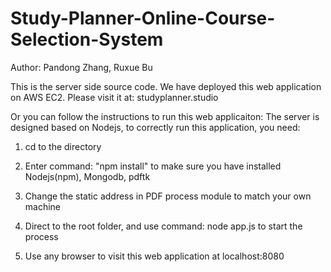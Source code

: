 # Study-Planner-Online-Course-Selection-System
Author: Pandong Zhang, Ruxue Bu

This is the server side source code.
We have deployed this web application on AWS EC2. Please visit it at: studyplanner.studio

Or you can follow the instructions to run this web applicaiton:
The server is designed based on Nodejs, to correctly run this application, you need:
1. cd to the directory 

2. Enter command: "npm install" to make sure you have installed Nodejs(npm), Mongodb, pdftk

3. Change the static address in PDF process module to match your own machine

4. Direct to the root folder, and use command: node app.js to start the process

5. Use any browser to visit this web application at localhost:8080




